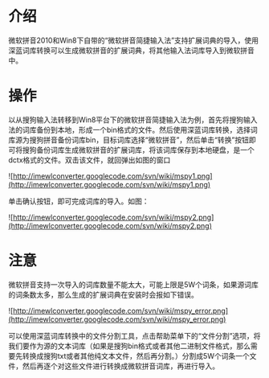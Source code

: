 # 介绍 #

微软拼音2010和Win8下自带的“微软拼音简捷输入法”支持扩展词典的导入，使用深蓝词库转换可以生成微软拼音的扩展词典，将其他输入法词库导入到微软拼音中。


# 操作 #

以从搜狗输入法转移到Win8平台下的微软拼音简捷输入法为例，首先将搜狗输入法的词库备份到本地，形成一个bin格式的文件。然后使用深蓝词库转换，选择词库源为搜狗拼音备份词库bin，目标词库选择“微软拼音”，然后单击“转换”按钮即可将搜狗备份词库生成微软拼音的扩展词库，将该词库保存到本地硬盘，是一个dctx格式的文件。双击该文件，就回弹出如图的窗口

![http://imewlconverter.googlecode.com/svn/wiki/mspy1.png](http://imewlconverter.googlecode.com/svn/wiki/mspy1.png)

单击确认按钮，即可完成词库的导入。如图：

![http://imewlconverter.googlecode.com/svn/wiki/mspy2.png](http://imewlconverter.googlecode.com/svn/wiki/mspy2.png)

# 注意 #
微软拼音支持一次导入的词库数量不能太大，可能上限是5W个词条，如果源词库的词条数太多，那么生成的扩展词典在安装时会报如下错误。

![http://imewlconverter.googlecode.com/svn/wiki/mspy_error.png](http://imewlconverter.googlecode.com/svn/wiki/mspy_error.png)

可以使用深蓝词库转换中的文件分割工具，点击帮助菜单下的“文件分割”选项，将我们要作为源的文本词库（如果是搜狗bin格式或者其他二进制文件格式，那么需要先转换成搜狗txt或者其他纯文本文件，然后再分割。）分割成5W个词条一个文件，然后再逐个对这些文件进行转换成微软拼音词库，再进行导入。
